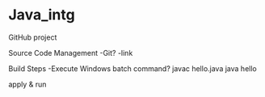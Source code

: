 # Java_intg

GitHub project

Source Code Management
    -Git?
    -link

Build Steps
    -Execute Windows batch command?
    javac hello.java
    java hello

apply & run
